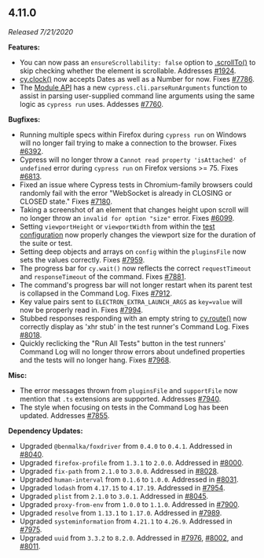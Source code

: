 ## 4.11.0

_Released 7/21/2020_

**Features:**

- You can now pass an `ensureScrollability: false` option to
  [.scrollTo()](/api/commands/scrollto) to skip checking whether the element is
  scrollable. Addresses
  [#1924](https://github.com/cypress-io/cypress/issues/1924).
- [cy.clock()](/api/commands/clock) now accepts Dates as well as a Number for
  now. Fixes [#7786](https://github.com/cypress-io/cypress/issues/7786).
- The [Module API](/guides/guides/module-api) has a new
  `cypress.cli.parseRunArguments` function to assist in parsing user-supplied
  command line arguments using the same logic as `cypress run` uses. Addesses
  [#7760](https://github.com/cypress-io/cypress/issues/7760).

**Bugfixes:**

- Running multiple specs within Firefox during `cypress run` on Windows will no
  longer fail trying to make a connection to the browser. Fixes
  [#6392](https://github.com/cypress-io/cypress/issues/6392).
- Cypress will no longer throw a
  `Cannot read property 'isAttached' of undefined` error during `cypress run` on
  Firefox versions >= 75. Fixes
  [#6813](https://github.com/cypress-io/cypress/issues/6813).
- Fixed an issue where Cypress tests in Chromium-family browsers could randomly
  fail with the error "WebSocket is already in CLOSING or CLOSED state." Fixes
  [#7180](https://github.com/cypress-io/cypress/issues/7180).
- Taking a screenshot of an element that changes height upon scroll will no
  longer throw an `invalid for option "size"` error. Fixes
  [#6099](https://github.com/cypress-io/cypress/issues/6099).
- Setting `viewportHeight` or `viewportWidth` from within the
  [test configuration](/guides/core-concepts/writing-and-organizing-tests#test-configuration)
  now properly changes the viewport size for the duration of the suite or test.
- Setting deep objects and arrays on `config` within the `pluginsFile` now sets
  the values correctly. Fixes
  [#7959](https://github.com/cypress-io/cypress/issues/7959).
- The progress bar for `cy.wait()` now reflects the correct `requestTimeout` and
  `responseTimeout` of the command. Fixes
  [#7881](https://github.com/cypress-io/cypress/issues/7881).
- The command's progress bar will not longer restart when its parent test is
  collapsed in the Command Log. Fixes
  [#7912](https://github.com/cypress-io/cypress/issues/7912).
- Key value pairs sent to `ELECTRON_EXTRA_LAUNCH_ARGS` as `key=value` will now
  be properly read in. Fixes
  [#7994](https://github.com/cypress-io/cypress/issues/7994).
- Stubbed responses responding with an empty string to
  [cy.route()](/api/commands/route) now correctly display as 'xhr stub' in the
  test runner's Command Log. Fixes
  [#8018](https://github.com/cypress-io/cypress/issues/8018).
- Quickly reclicking the "Run All Tests" button in the test runners' Command Log
  will no longer throw errors about undefined properties and the tests will no
  longer hang. Fixes [#7968](https://github.com/cypress-io/cypress/issues/7968).

**Misc:**

- The error messages thrown from `pluginsFile` and `supportFile` now mention
  that `.ts` extensions are supported. Addresses
  [#7940](https://github.com/cypress-io/cypress/issues/7940).
- The style when focusing on tests in the Command Log has been updated.
  Addresses [#7855](https://github.com/cypress-io/cypress/issues/7855).

**Dependency Updates:**

- Upgraded `@benmalka/foxdriver` from `0.4.0` to `0.4.1`. Addressed in
  [#8040](https://github.com/cypress-io/cypress/pull/8040).
- Upgraded `firefox-profile` from `1.3.1` to `2.0.0`. Addressed in
  [#8000](https://github.com/cypress-io/cypress/pull/8000).
- Upgraded `fix-path` from `2.1.0` to `3.0.0`. Addressed in
  [#8028](https://github.com/cypress-io/cypress/pull/8028).
- Upgraded `human-interval` from `0.1.6` to `1.0.0`. Addressed in
  [#8031](https://github.com/cypress-io/cypress/pull/8031).
- Upgraded `lodash` from `4.17.15` to `4.17.19`. Addressed in
  [#7954](https://github.com/cypress-io/cypress/pull/7954).
- Upgraded `plist` from `2.1.0` to `3.0.1`. Addressed in
  [#8045](https://github.com/cypress-io/cypress/pull/8045).
- Upgraded `proxy-from-env` from `1.0.0` to `1.1.0`. Addressed in
  [#7900](https://github.com/cypress-io/cypress/pull/7900).
- Upgraded `resolve` from `1.13.1` to `1.17.0`. Addressed in
  [#7989](https://github.com/cypress-io/cypress/pull/7989).
- Upgraded `systeminformation` from `4.21.1` to `4.26.9`. Addressed in
  [#7975](https://github.com/cypress-io/cypress/pull/7975).
- Upgraded `uuid` from `3.3.2` to `8.2.0`. Addressed in
  [#7976](https://github.com/cypress-io/cypress/pull/7976),
  [#8002](https://github.com/cypress-io/cypress/pull/8002), and
  [#8011](https://github.com/cypress-io/cypress/pull/8011).
